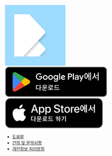 <meta  name="og:image" content="./icon.png" width="200px" height="200px" />

<meta name="og:description" content="Square: 노트 캘린더 데이터베이스" />

<img src="./icon.png" height="200">

<div diaplay="flex" gap="20px" align-item="flex-start">
<a href="https://play.google.com/store/apps/details?id=com.lnssquare.square">
<img src="./GetItOnGooglePlay_Badge_Web_color_Korean.png" height="100px"/>
</a>
<a href="https://apps.apple.com/kr/app/square-%EB%85%B8%ED%8A%B8-%EC%BA%98%EB%A6%B0%EB%8D%94-%EB%8D%B0%EC%9D%B4%ED%84%B0%EB%B2%A0%EC%9D%B4%EC%8A%A4/id6740030840">
<img src="./Download_on_the_App_Store_Badge_KR_RGB_blk_100317.svg" height="100px" />
</a>
</div>

- [도움말](./help.md)
- [건의 및 문의사항](./feedback.md)
- [개인정보 처리방침](./policy.md)
